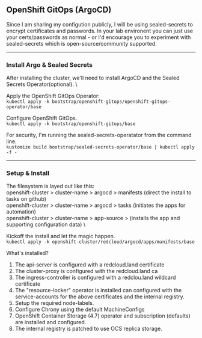 ## OpenShift GitOps (ArgoCD)

Since I am sharing my configution publicly, I will be using sealed-secrets to encrypt certificates and passwords. In your lab environent you can just use your certs/passwords as normal - or I'd encourage you to experiment with sealed-secrets which is open-source/community supported.

---
### Install Argo & Sealed Secrets
After installing the cluster, we'll need to install ArgoCD and the Sealed Secrets Operator(optional). \

Apply the OpenShift GitOps Operator: \
`kubectl apply -k bootstrap/openshift-gitops/openshift-gitops-operator/base`

Configure OpenShift GitOps. \
`kubectl apply -k bootstrap/openshift-gitops/base`

For security, I'm running the sealed-secrets-operatator from the command line. \
`kustomize build bootstrap/sealed-secrets-operator/base | kubectl apply -f -`

---
### Setup & Install
The filesystem is layed out like this: \
openshift-cluster > cluster-name > argocd > manifests (direct the install to tasks on github) \
openshift-cluster > cluster-name > argocd > tasks (initiates the apps for automation) \
openshift-cluster > cluster-name > app-source > (installs the app and supporting configuration data) \

Kickoff the install and let the magic happen. \
`kubectl apply -k openshift-cluster/redcloud/argocd/apps/manifests/base`

What's installed?
1. The api-server is configured with a redcloud.land certificate
2. The cluster-proxy is configured with the redcloud.land ca
3. The ingress-controller is configured with a redclou.land wildcard certificate
4. The "resource-locker" operator is installed can configured with the service-accounts for the above certificates and the internal registry.
5. Setup the required node-labels.
6. Configure Chrony using the default MachineConfigs
7. OpenShift Container Storage (4.7) operator and subscription (defaults) are installed and configured.
8. The internal registry is patched to use OCS replica storage.
